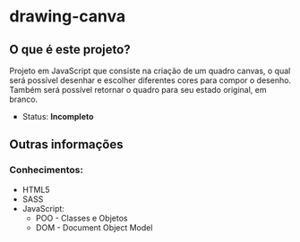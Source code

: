<h1>drawing-canva</h1>

<h2>O que é este projeto?</h2>
<p>
Projeto em JavaScript que consiste na criação de um quadro canvas, o qual será possível desenhar e escolher diferentes cores para compor o desenho. Também será possível retornar o quadro para seu estado original, em branco.
</p>

<ul type="square">
<li> Status: <b>Incompleto</b>
</ul>

<h2> Outras informações</h2>
<h3>Conhecimentos:</h3>
<ul>
<li> HTML5
<li> SASS
<li> JavaScript: <ul>
    <li> POO - Classes e Objetos
    <li> DOM - Document Object Model
    </ul>
</ul>